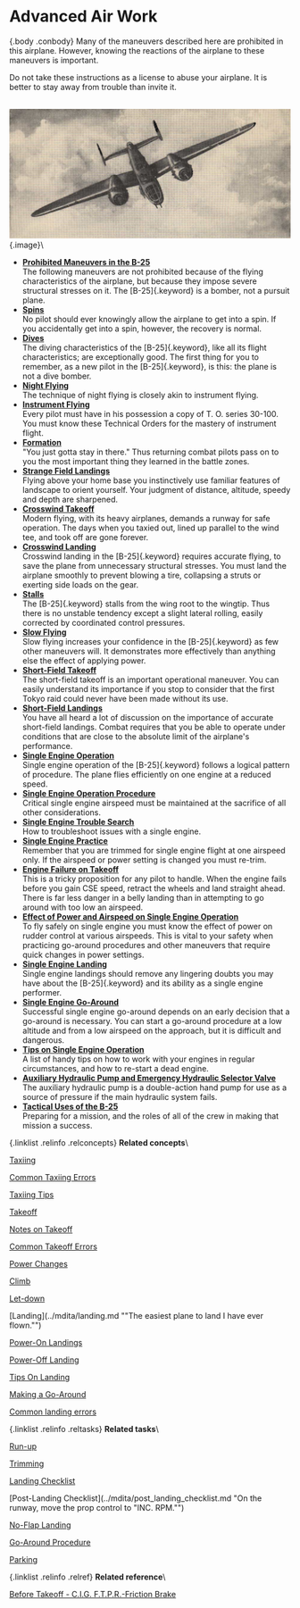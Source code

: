 
Advanced Air Work
=================

 {.body .conbody}
Many of the maneuvers described here are prohibited in this airplane.
However, knowing the reactions of the airplane to these maneuvers is
important.

Do not take these instructions as a license to abuse your airplane. It
is better to stay away from trouble than invite it.

\
![](../images/adv_air_work.png){.image}\


-   **[Prohibited Maneuvers in the
    B-25](../mdita/prohibited_maneuvers_in_the_b_25.md)**\
    The following maneuvers are not prohibited because of the flying
    characteristics of the airplane, but because they impose severe
    structural stresses on it. The [B-25]{.keyword} is a bomber, not a
    pursuit plane.
-   **[Spins](../mdita/spins.md)**\
    No pilot should ever knowingly allow the airplane to get into a
    spin. If you accidentally get into a spin, however, the recovery is
    normal.
-   **[Dives](../mdita/dives.md)**\
    The diving characteristics of the [B-25]{.keyword}, like all its
    flight characteristics; are exceptionally good. The first thing for
    you to remember, as a new pilot in the [B-25]{.keyword}, is this:
    the plane is not a dive bomber.
-   **[Night Flying](../mdita/night_flying.md)**\
    The technique of night flying is closely akin to instrument flying.
-   **[Instrument Flying](../mdita/instrument_flying.md)**\
    Every pilot must have in his possession a copy of T. O. series
    30-100. You must know these Technical Orders for the mastery of
    instrument flight.
-   **[Formation](../mdita/formation.md)**\
    \"You just gotta stay in there.\" Thus returning combat pilots pass
    on to you the most important thing they learned in the battle zones.
-   **[Strange Field Landings](../mdita/strange_field_landings.md)**\
    Flying above your home base you instinctively use familiar features
    of landscape to orient yourself. Your judgment of distance,
    altitude, speedy and depth are sharpened.
-   **[Crosswind Takeoff](../mdita/crosswind_takeoff.md)**\
    Modern flying, with its heavy airplanes, demands a runway for safe
    operation. The days when you taxied out, lined up parallel to the
    wind tee, and took off are gone forever.
-   **[Crosswind Landing](../mdita/crosswind_landing.md)**\
    Crosswind landing in the [B-25]{.keyword} requires accurate flying,
    to save the plane from unnecessary structural stresses. You must
    land the airplane smoothly to prevent blowing a tire, collapsing a
    struts or exerting side loads on the gear.
-   **[Stalls](../mdita/stalls.md)**\
    The [B-25]{.keyword} stalls from the wing root to the wingtip. Thus
    there is no unstable tendency except a slight lateral rolling,
    easily corrected by coordinated control pressures.
-   **[Slow Flying](../mdita/slow_flying.md)**\
    Slow flying increases your confidence in the [B-25]{.keyword} as few
    other maneuvers will. It demonstrates more effectively than anything
    else the effect of applying power.
-   **[Short-Field Takeoff](../mdita/short_field_takeoff.md)**\
    The short-field takeoff is an important operational maneuver. You
    can easily understand its importance if you stop to consider that
    the first Tokyo raid could never have been made without its use.
-   **[Short-Field Landings](../mdita/short_field_landings.md)**\
    You have all heard a lot of discussion on the importance of accurate
    short-field landings. Combat requires that you be able to operate
    under conditions that are close to the absolute limit of the
    airplane\'s performance.
-   **[Single Engine
    Operation](../mdita/single_engine_operation.md)**\
    Single engine operation of the [B-25]{.keyword} follows a logical
    pattern of procedure. The plane flies efficiently on one engine at a
    reduced speed.
-   **[Single Engine Operation
    Procedure](../mdita/single_engine_operation_procedure.md)**\
    Critical single engine airspeed must be maintained at the sacrifice
    of all other considerations.
-   **[Single Engine Trouble
    Search](../mdita/single_engine_trouble_search.md)**\
    How to troubleshoot issues with a single engine.
-   **[Single Engine Practice](../mdita/single_engine_practice.md)**\
    Remember that you are trimmed for single engine flight at one
    airspeed only. If the airspeed or power setting is changed you must
    re-trim.
-   **[Engine Failure on
    Takeoff](../mdita/engine_failure_on_takeoff.md)**\
    This is a tricky proposition for any pilot to handle. When the
    engine fails before you gain CSE speed, retract the wheels and land
    straight ahead. There is far less danger in a belly landing than in
    attempting to go around with too low an airspeed.
-   **[Effect of Power and Airspeed on Single Engine
    Operation](../mdita/effect_of_power_and_airspeed_on_single_engine_operation.md)**\
    To fly safely on single engine you must know the effect of power on
    rudder control at various airspeeds. This is vital to your safety
    when practicing go-around procedures and other maneuvers that
    require quick changes in power settings.
-   **[Single Engine Landing](../mdita/single_engine_landing.md)**\
    Single engine landings should remove any lingering doubts you may
    have about the [B-25]{.keyword} and its ability as a single engine
    performer.
-   **[Single Engine
    Go-Around](../mdita/single_engine_go_around.md)**\
    Successful single engine go-around depends on an early decision that
    a go-around is necessary. You can start a go-around procedure at a
    low altitude and from a low airspeed on the approach, but it is
    difficult and dangerous.
-   **[Tips on Single Engine
    Operation](../mdita/tips_on_single_engine_operation.md)**\
    A list of handy tips on how to work with your engines in regular
    circumstances, and how to re-start a dead engine.
-   **[Auxiliary Hydraulic Pump and Emergency Hydraulic Selector
    Valve](../mdita/auxiliary_hydraulic_pump_and_emergency_hydraulic_selector_valve.md)**\
    The auxiliary hydraulic pump is a double-action hand pump for use as
    a source of pressure if the main hydraulic system fails.
-   **[Tactical Uses of the
    B-25](../mdita/tactical_uses_of_the_b_25.md)**\
    Preparing for a mission, and the roles of all of the crew in making
    that mission a success.

 {.linklist .relinfo .relconcepts}
**Related concepts**\

<div>

[Taxiing](../mdita/taxiing.md "Taxiing the B-25, with its tricycle landing gear, may seem strange after handling the conventional type.")

</div>

<div>

[Common Taxiing
Errors](../mdita/common_taxiing_errors.md "A short list of what not to do when taxiing.")

</div>

<div>

[Taxiing
Tips](../mdita/taxiing_tips.md "A short list of useful tips to know when taxiing.")

</div>

<div>

[Takeoff](../mdita/takeoff.md "Takeoff in the B-25 with its tricycle gear, varies from that with conventional gear only during the initial part of the roll. You will find it much easier.")

</div>

<div>

[Notes on
Takeoff](../mdita/notes_on_takeoff.md "Do not dive the airplane after lifting it at the end of the takeoff run. When you level out to pick up CSE speed after takeoff release the stick pressure as the speed picks up.")

</div>

<div>

[Common Takeoff
Errors](../mdita/common_takeoff_errors.md "A list of common errors that are made during takeoff.")

</div>

<div>

[Power
Changes](../mdita/power_changes.md "What to know about expected engine performance when throttling up.")

</div>

<div>

[Climb](../mdita/climb.md "Making your B-25 climb properly without straining your arms or your airplane.")

</div>

<div>

[Let-down](../mdita/let_down.md "A let-down is a simple procedure either in instrument or contact flight.")

</div>

<div>

[Landing](../mdita/landing.md ""The easiest plane to land I have ever flown."")

</div>

<div>

[Power-On
Landings](../mdita/power_on_landings.md "Before turning onto the base leg, one landing is much like another. The variations in procedure start as you leave the downwind leg.")

</div>

<div>

[Power-Off
Landing](../mdita/power_off_landing.md "The B-25 is too large and heavy to practice the prescribed forced-landing procedures used in lighter planes.")

</div>

<div>

[Tips On
Landing](../mdita/tips_on_landing.md "A list of things to know that will make your landings easier on you and on the B-25.")

</div>

<div>

[Making a
Go-Around](../mdita/making_a_go_around.md "There is a common reluctance among pilots to go around. They feel it implies a lack of ability to meet an unusual situation.")

</div>

<div>

[Common landing errors](../mdita/common_landing_errors.md)

</div>


 {.linklist .relinfo .reltasks}
**Related tasks**\

<div>

[Run-up](../mdita/run_up.md "The process for doing a run-up prior to takeoff.")

</div>

<div>

[Trimming](../mdita/trimming.md "When properly trimmed the B-25 flies with an ease that belies its weight and size.")

</div>

<div>

[Landing
Checklist](../mdita/landing_checklist.md "On any landing, enter traffic as instructed by field regulations or as instructed by the control tower.")

</div>

<div>

[Post-Landing
Checklist](../mdita/post_landing_checklist.md "On the runway, move the prop control to "INC. RPM."")

</div>

<div>

[No-Flap
Landing](../mdita/no_flap_landing.md "Occasionally both in combat and normal operations your plane may be damaged to the extent that flaps cannot be lowered for landing.")

</div>

<div>

[Go-Around
Procedure](../mdita/go_around_procedure.md "Don't hesitate to go around. Any doubt that the plane is under perfect control is sufficient cause to go around. If you have made a poor approach and know that the landing will be too long, or too rough— go around.")

</div>

<div>

[Parking](../mdita/parking.md "When you park your plane after a flight, just remember that the Colonel may make the next flight in that particular airplane.")

</div>


 {.linklist .relinfo .relref}
**Related reference**\

<div>

[Before Takeoff - C.I.G. F.T.P.R.-Friction
Brake](../mdita/before_takeoff_c.i.g.f.t.p.r._friction_brake.md "Checklist to ensure that your Controls move freely, Instruments function, proper Gas settings, then to check Flaps, Trim, Props are set for take-off, and then Run up the engine before removing the friction brake.")

</div>


